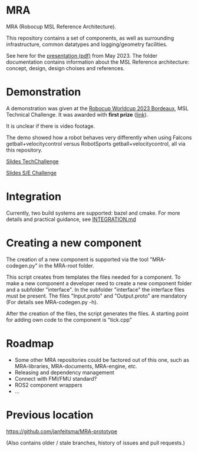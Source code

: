 # MRA

MRA (Robocup MSL Reference Architecture).

This repository contains a set of components, as well as surrounding infrastructure, common datatypes and logging/geometry facilities.

See here for the [presentation (pdf)](https://drive.google.com/file/d/1-4txLCdpiMcM90y2xGZRdFGJl2T32eTw/view?usp=sharing) from May 2023.
The folder documentation contains information about the MSL Reference architecture: concept, design, design choises and references.


# Demonstration

A demonstration was given at the [Robocup Worldcup 2023 Bordeaux](https://www.robocup.org/events/57), MSL Technical Challenge. It was awarded with **first prize** ([link](https://www.robocup.org/leagues/6)).

It is unclear if there is video footage.

The demo showed how a robot behaves very differently when using Falcons getball+velocitycontrol versus RobotSports getball+velocitycontrol, all via this repository.

[Slides TechChallenge](https://drive.google.com/file/d/14PoBWKEjPzDFVzXhQVmezd2EIjWnwXRg/view?usp=drive_link)

[Slides S/E Challenge](https://docs.google.com/presentation/d/172d7rAMGgPWsQBSFL9lv62un4zYSysuA/edit?usp=sharing&ouid=100208042967383691350&rtpof=true&sd=true)

# Integration

Currently, two build systems are supported: bazel and cmake.
For more details and practical guidance, see [INTEGRATION.md](INTEGRATION.md)

# Creating a new component

The creation of a new component is supported via the tool "MRA-codegen.py" in the MRA-root folder.<BR>

This script creates from templates the files needed for a component.
To make a new component a developer need to create a new component folder and a subfolder "interface".
In the subfolder "interface" the interface files must be present. The files "Input.proto" and "Output.proto"
are mandatory (For details see MRA-codegen.py -h).

After the creation of the files, the script generates the files.
A starting point for adding own code to the component is "tick.cpp"

# Roadmap

* Some other MRA repositories could be factored out of this one, such as MRA-libraries, MRA-documents, MRA-engine, etc.
* Releasing and dependency management
* Connect with FMI/FMU standard?
* ROS2 component wrappers
* ...

# Previous location

https://github.com/janfeitsma/MRA-prototype

(Also contains older / stale branches, history of issues and pull requests.)

